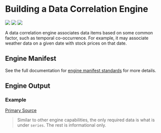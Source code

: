 # Building a Data Correlation Engine

![](badge/API/Yes/green)
![](badge/Search/Yes/green)
![](badge/UI/Yes/green)

A data correlation engine associates data items based on some common factor, such as temporal co-occurrence.
For example, it may associate weather data on a given date with stock prices on that date.

## Engine Manifest

See the full documentation for [engine manifest standards](/engines/standards/engine-manifest/) for more details.

<!-- TODO  Need ##Engine Input section -->


## Engine Output 

### Example

[](vtn-standard.example.json ':include :type=code json')

[Primary Source](https://github.com/veritone/task-simple-correlator/blob/master/app.js#L178)

> Similar to other engine capabilities, the only required data is what is under `series`.
The rest is informational only.
